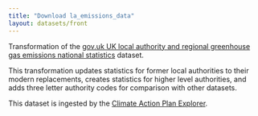 ```yaml
---
title: "Download la_emissions_data"
layout: datasets/front
---
```


Transformation of the [gov.uk UK local authority and regional greenhouse gas emissions national statistics](https://www.gov.uk/government/collections/uk-local-authority-and-regional-greenhouse-gas-emissions-national-statistics) dataset. 

This transformation updates statistics for former local authorities to their modern replacements, creates statistics for higher level authorities, and adds three letter authority codes for comparison with other datasets. 

This dataset is ingested by the [Climate Action Plan Explorer](https://data.climateemergency.uk/). 